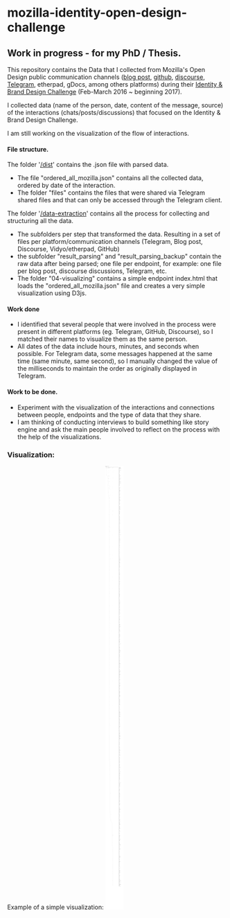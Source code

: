 # mozilla-identity-open-design-challenge

## Work in progress - for my PhD / Thesis.

This repository contains the Data that I collected from Mozilla's Open Design public communication channels ([blog post](https://blog.mozilla.org/opendesign/), [github](https://github.com/mozilla/OpenDesign), [discourse](https://discourse.mozilla.org/), [Telegram](https://t.me/opendesign), etherpad, gDocs, among others platforms) during their [Identity & Brand Design Challenge](https://github.com/mozilla/OpenDesign/issues/39) (Feb-March 2016 ~ beginning 2017).

I collected data (name of the person, date, content of the message, source) of the interactions (chats/posts/discussions) that focused on the Identity & Brand Design Challenge.

I am still working on the visualization of the flow of interactions.

#### File structure.

The folder '[/dist](https://github.com/jmunox/mozilla-identity-open-design-challenge/tree/master/dist)' contains the .json file with parsed data.
- The file "ordered_all_mozilla.json" contains all the collected data, ordered by date of the interaction.
- The folder "files" contains the files that were shared via Telegram shared files and that can only be accessed through the Telegram client.

The folder '[/data-extraction](https://github.com/jmunox/mozilla-identity-open-design-challenge/tree/master/data-extraction)' contains all the process for collecting and structuring all the data.
- The subfolders per step that transformed the data. Resulting in a set of files per platform/communication channels (Telegram, Blog post, Discourse, Vidyo/etherpad, GitHub)
- the subfolder "result_parsing" and "result_parsing_backup" contain the raw data after being parsed; one file per endpoint, for example:  one file per blog post, discourse discussions, Telegram, etc.
- The folder "04-visualizing" contains a simple endpoint index.html that loads the "ordered_all_mozilla.json" file and creates a very simple visualization using D3js.

#### Work done

- I identified that several people that were involved in the process were present in different platforms (eg. Telegram, GitHub, Discourse), so I matched their names to visualize them as the same person.
- All dates of the data include hours, minutes, and seconds when possible. For Telegram data, some messages happened at the same time (same minute, same second), so I manually changed the value of the milliseconds to maintain the order as originally displayed in Telegram.


#### Work to be done.

- Experiment with the visualization of the interactions and connections between people, endpoints and the type of data that they share.
- I am thinking of conducting interviews to build something like story engine and ask the main people involved to reflect on the process with the help of the visualizations.

### Visualization:

Example of a simple visualization: ![Simple visualization of the interactions](visualization_interactions_mozilla_design_process.png)
